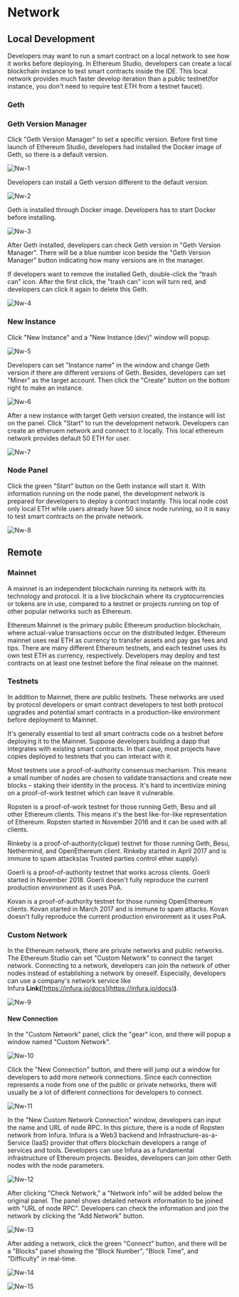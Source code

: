 # Network

## Local Development

Developers may want to run a smart contract on a local network to see how it works before deploying. In Ethereum Studio, developers can create a local blockchain instance to test smart contracts inside the IDE. This local network provides much faster develop iteration than a public testnet(for instance, you don't need to require test ETH from a testnet faucet).

### Geth

### Geth Version Manager

Click "Geth Version Manager" to set a specific version. Before first time launch of Ethereum Studio, developers had installed the Docker image of Geth, so there is a default version.

![Nw-1](/pic/Nw-1.png)

Developers can install a Geth version different to the default version.

![Nw-2](/pic/Nw-2.png)

Geth is installed through Docker image. Developers has to start Docker before installing.

![Nw-3](/pic/Nw-3.png)

After Geth installed, developers can check Geth version in "Geth Version Manager". There will be a blue number icon beside the "Geth Version Manager" button indicating how many versions are in the manager.

If developers want to remove the installed Geth, double-click the "trash can" icon. After the first click, the "trash can" icon will turn red, and developers can click it again to delete this Geth.

![Nw-4](/pic/Nw-4.png)


### New Instance

Click "New Instance" and a "New Instance (dev)" window will popup.

![Nw-5](/pic/Nw-5.png)

Developers can set "Instance name" in the window and change Geth version if there are different versions of Geth. Besides, developers can set "Miner" as the target account. Then click the "Create" button on the bottom right to make an instance.

![Nw-6](/pic/Nw-6.png)

After a new instance with target Geth version created, the instance will list on the panel. Click "Start" to run the development network. Developers can create an etheruem network and connect to it locally. This local ethereum network provides default 50 ETH for user.

![Nw-7](/pic/Nw-7.png)

### Node Panel

Click the green "Start" button on the Geth instance will start it. With information running on the node panel, the development network is prepared for developers to deploy a contract instantly. This local node cost only local ETH while users already have 50 since node running, so it is easy to test smart contracts on the private network.

![Nw-8](/pic/Nw-8.png)



## Remote

### Mainnet

A mainnet is an independent blockchain running its network with its technology and protocol. It is a live blockchain where its cryptocurrencies or tokens are in use, compared to a testnet or projects running on top of other popular networks such as Ethereum.


Ethereum Mainnet is the primary public Ethereum production blockchain, where actual-value transactions occur on the distributed ledger. Ethereum mainnet uses real ETH as currency to transfer assets and pay gas fees and tips. There are many different Ethereum testnets, and each testnet uses its own test ETH as currency, respectively. Developers may deploy and test contracts on at least one testnet before the final release on the mainnet.


### Testnets

In addition to Mainnet, there are public testnets. These networks are used by protocol developers or smart contract developers to test both protocol upgrades and potential smart contracts in a production-like environment before deployment to Mainnet.

It's generally essential to test all smart contracts code on a testnet before deploying it to the Mainnet. Suppose developers building a dapp that integrates with existing smart contracts. In that case, most projects have copies deployed to testnets that you can interact with it.


Most testnets use a proof-of-authority consensus mechanism. This means a small number of nodes are chosen to validate transactions and create new blocks – staking their identity in the process. It's hard to incentivize mining on a proof-of-work testnet which can leave it vulnerable.

Ropsten is a proof-of-work testnet for those running Geth, Besu and all other Ethereum clients. This means it's the best like-for-like representation of Ethereum. Ropsten started in November 2016 and it can be used with all clients.

Rinkeby is a proof-of-authority(clique) testnet for those running Geth, Besu, Nethermind, and OpenEthereum client. Rinkeby started in April 2017 and is immune to spam attacks(as Trusted parties control ether supply).

Goerli is a proof-of-authority testnet that works across clients. Goerli started in November 2018. Goerli doesn't fully reproduce the current production environment as it uses PoA.

Kovan is a proof-of-authority testnet for those running OpenEthereum clients. Kovan started in March 2017 and is immune to spam attacks. Kovan doesn't fully reproduce the current production environment as it uses PoA.

### Custom Network

In the Ethereum network, there are private networks and public networks. The Ethereum Studio can set "Custom Network" to connect the target network. Connecting to a network, developers can join the network of other nodes instead of establishing a network by oneself. Especially, developers can use a company's network service like Infura **Link(**[https://infura.io/docs](https://infura.io/docs)**)**.


![Nw-9](/pic/Nw-9.png)


#### New Connection

In the "Custom Network" panel, click the "gear" icon, and there will popup a window named "Custom Network".

![Nw-10](/pic/Nw-10.png)

Click the "New Connection" button, and there will jump out a window for developers to add more network connections. Since each connection represents a node from one of the public or private networks, there will usually be a lot of different connections for developers to connect.

![Nw-11](/pic/Nw-11.png)

In the "New Custom Network Connection" window, developers can input the name and URL of node RPC. In this picture, there is a node of Ropsten network from Infura. Infura is a Web3 backend and Infrastructure-as-a-Service (IaaS) provider that offers blockchain developers a range of services and tools. Developers can use Infura as a fundamental infrastructure of Ethereum projects. Besides, developers can join other Geth nodes with the node parameters.

![Nw-12](/pic/Nw-12.png)

After clicking "Check Network," a "Network info" will be added below the original panel. The panel shows detailed network information to be joined with "URL of node RPC". Developers can check the information and join the network by clicking the "Add Network" button.

![Nw-13](/pic/Nw-13.png)

After adding a network, click the green "Connect" button, and there will be a "Blocks" panel showing the "Block Number", "Block Time", and "Difficulty" in real-time.

![Nw-14](/pic/Nw-14.png)

![Nw-15](/pic/Nw-15.png)
